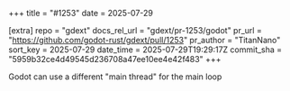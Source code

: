 +++
title = "#1253"
date = 2025-07-29

[extra]
repo = "gdext"
docs_rel_url = "gdext/pr-1253/godot"
pr_url = "https://github.com/godot-rust/gdext/pull/1253"
pr_author = "TitanNano"
sort_key = 2025-07-29
date_time = 2025-07-29T19:29:17Z
commit_sha = "5959b32ce4d49545d236708a47ee10ee4e42f483"
+++

Godot can use a different "main thread" for the main loop
